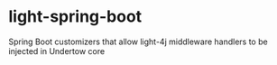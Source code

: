 # light-spring-boot
Spring Boot customizers that allow light-4j middleware handlers to be injected in Undertow core
